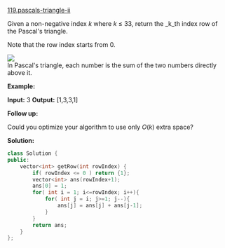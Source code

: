 [119.pascals-triangle-ii](https://leetcode.com/problems/pascals-triangle-ii/)  

Given a non-negative index _k_ where _k_ ≤ 33, return the _k_th index row of the Pascal's triangle.

Note that the row index starts from 0.

![](https://upload.wikimedia.org/wikipedia/commons/0/0d/PascalTriangleAnimated2.gif)  
In Pascal's triangle, each number is the sum of the two numbers directly above it.

**Example:**

**Input:** 3
**Output:** \[1,3,3,1\]

**Follow up:**

Could you optimize your algorithm to use only _O_(_k_) extra space?  



**Solution:**  

```cpp
class Solution {
public:
    vector<int> getRow(int rowIndex) {
        if( rowIndex <= 0 ) return {1};
        vector<int> ans(rowIndex+1);
        ans[0] = 1;
        for( int i = 1; i<=rowIndex; i++){
            for( int j = i; j>=1; j--){
                ans[j] = ans[j] + ans[j-1];
            }
        }
        return ans;
    }
};
```
      